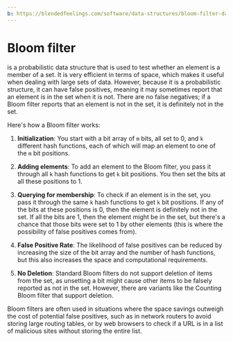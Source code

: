 ```yaml
---
b: https://blendedfeelings.com/software/data-structures/bloom-filter-data-structure.md
---
```


# Bloom filter 
is a probabilistic data structure that is used to test whether an element is a member of a set. It is very efficient in terms of space, which makes it useful when dealing with large sets of data. However, because it is a probabilistic structure, it can have false positives, meaning it may sometimes report that an element is in the set when it is not. There are no false negatives; if a Bloom filter reports that an element is not in the set, it is definitely not in the set.

Here's how a Bloom filter works:

1. **Initialization**: You start with a bit array of `m` bits, all set to 0, and `k` different hash functions, each of which will map an element to one of the `m` bit positions.

2. **Adding elements**: To add an element to the Bloom filter, you pass it through all `k` hash functions to get `k` bit positions. You then set the bits at all these positions to 1.

3. **Querying for membership**: To check if an element is in the set, you pass it through the same `k` hash functions to get `k` bit positions. If any of the bits at these positions is 0, then the element is definitely not in the set. If all the bits are 1, then the element might be in the set, but there's a chance that those bits were set to 1 by other elements (this is where the possibility of false positives comes from).

4. **False Positive Rate**: The likelihood of false positives can be reduced by increasing the size of the bit array and the number of hash functions, but this also increases the space and computational requirements.

5. **No Deletion**: Standard Bloom filters do not support deletion of items from the set, as unsetting a bit might cause other items to be falsely reported as not in the set. However, there are variants like the Counting Bloom filter that support deletion.

Bloom filters are often used in situations where the space savings outweigh the cost of potential false positives, such as in network routers to avoid storing large routing tables, or by web browsers to check if a URL is in a list of malicious sites without storing the entire list.